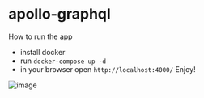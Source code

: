 # apollo-graphql


How to run the app 

+ install docker 
+ run `docker-compose up -d `
+ in your browser open `http://localhost:4000/` 
Enjoy!

![image](https://user-images.githubusercontent.com/46138189/224177032-e21e9394-334e-4dab-a7db-1178c324233a.png)
